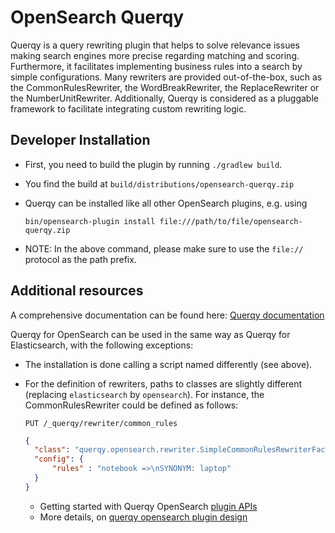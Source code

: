 # OpenSearch Querqy

Querqy is a query rewriting plugin that helps to solve relevance issues making search engines more precise regarding 
matching and scoring. Furthermore, it facilitates implementing business rules into a search by simple configurations.
Many rewriters are provided out-of-the-box, such as the CommonRulesRewriter, the WordBreakRewriter, the 
ReplaceRewriter or the NumberUnitRewriter. Additionally, Querqy is considered as a pluggable framework to facilitate 
integrating custom rewriting logic.

## Developer Installation
* First, you need to build the plugin by running `./gradlew build`.
* You find the build at `build/distributions/opensearch-querqy.zip`
* Querqy can be installed like all other OpenSearch plugins, e.g. using 

  `bin/opensearch-plugin install file:///path/to/file/opensearch-querqy.zip`
* NOTE: In the above command, please make sure to use the `file://` protocol as the path prefix.

## Additional resources
A comprehensive documentation can be found here: [Querqy documentation](https://docs.querqy.org/querqy/index.html)

Querqy for OpenSearch can be used in the same way as Querqy for Elasticsearch, with the following exceptions:
* The installation is done calling a script named differently (see above). 
* For the definition of rewriters, paths to classes are slightly different (replacing `elasticsearch` by 
  `opensearch`). For instance, the CommonRulesRewriter could be defined as follows:

  `PUT /_querqy/rewriter/common_rules` 
  ```json
  {
    "class": "querqy.opensearch.rewriter.SimpleCommonRulesRewriterFactory",
    "config": {
        "rules" : "notebook =>\nSYNONYM: laptop"
    }
  }
  ```
  * Getting started with Querqy OpenSearch [plugin APIs](docs/opensearch_querqy_design.md#51-sample-usage-with-synonym-rules)
  * More details, on [querqy opensearch plugin design](docs/opensearch_querqy_design.md)  
